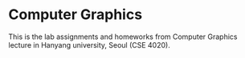 # Computer Graphics

This is the lab assignments and homeworks from Computer Graphics lecture in Hanyang university, Seoul (CSE 4020).

